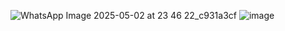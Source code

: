 
![WhatsApp Image 2025-05-02 at 23 46 22_c931a3cf](https://github.com/user-attachments/assets/24a46ffd-5c62-4d22-8eba-c5955b4b366e)
![image](https://github.com/user-attachments/assets/665fc751-706e-411b-a7bd-4586d9ab5188)
